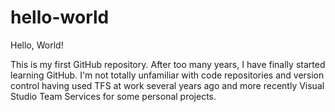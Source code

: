 # hello-world

Hello, World!

This is my first GitHub repository. After too many years, I have finally started learning GitHub. I'm not totally unfamiliar with code repositories and version control having used TFS at work several years ago and more recently Visual Studio Team Services for some personal projects.
